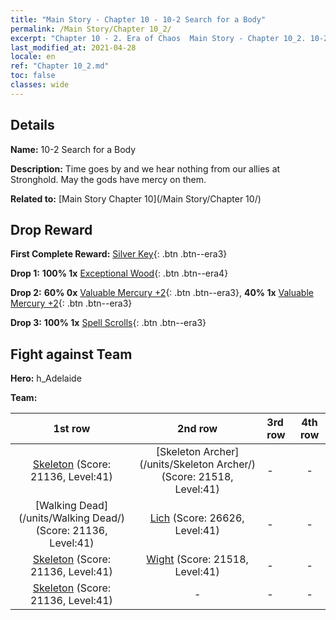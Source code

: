```yaml
---
title: "Main Story - Chapter 10 - 10-2 Search for a Body"
permalink: /Main Story/Chapter 10_2/
excerpt: "Chapter 10 - 2. Era of Chaos  Main Story - Chapter 10_2. 10-2 Search for a Body"
last_modified_at: 2021-04-28
locale: en
ref: "Chapter 10_2.md"
toc: false
classes: wide
---
```


## Details

 **Name:** 10-2 Search for a Body

 **Description:** Time goes by and we hear nothing from our allies at Stronghold. May the gods have mercy on them.

 **Related to:** [Main Story Chapter 10](/Main Story/Chapter 10/)

## Drop Reward

 **First Complete Reward:** [Silver Key](/Items/con_693/){: .btn .btn--era3}

 **Drop 1:** **100% 1x** [Exceptional Wood](/Items/mat_34/){: .btn .btn--era4}

 **Drop 2:** **60% 0x** [Valuable Mercury +2](/Items/mat_28/){: .btn .btn--era3}, **40% 1x** [Valuable Mercury +2](/Items/mat_28/){: .btn .btn--era3}

 **Drop 3:** **100% 1x** [Spell Scrolls](/Items/con_694/){: .btn .btn--era3}


## Fight against Team
 **Hero:** h_Adelaide

 **Team:**


  | 1st row | 2nd row | 3rd row | 4th row |
  |:----:|:----:|:----|:----:|
  | [Skeleton](/units/Skeleton/) (Score: 21136, Level:41)  | [Skeleton Archer](/units/Skeleton Archer/) (Score: 21518, Level:41)  | - | - |
  | [Walking Dead](/units/Walking Dead/) (Score: 21136, Level:41)  | [Lich](/units/Lich/) (Score: 26626, Level:41)  | - | - |
  | [Skeleton](/units/Skeleton/) (Score: 21136, Level:41)  | [Wight](/units/Wight/) (Score: 21518, Level:41)  | - | - |
  | [Skeleton](/units/Skeleton/) (Score: 21136, Level:41)  | - | - | - |


